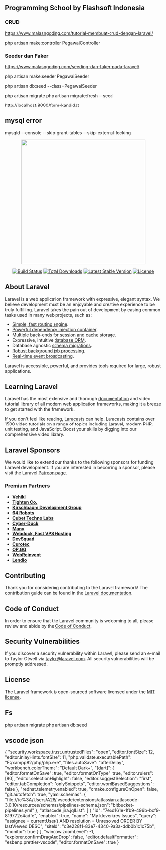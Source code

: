 ## Programming School by Flashsoft Indonesia

### CRUD
<!-- Untuk buat contoller -->
https://www.malasngoding.com/tutorial-membuat-crud-dengan-laravel/
<p>php artisan make:controller PegawaiController</p>

### Seeder dan Faker
https://www.malasngoding.com/seeding-dan-faker-pada-laravel/
<p>php artisan make:seeder PegawaiSeeder</p>
<p>php artisan db:seed --class=PegawaiSeeder</p>


php artisan migrate
php artisan migrate:fresh --seed

http://localhost:8000/form-kandidat


## mysql error
mysqld --console --skip-grant-tables --skip-external-locking


<p align="center"><a href="https://laravel.com" target="_blank"><img src="https://raw.githubusercontent.com/laravel/art/master/logo-lockup/5%20SVG/2%20CMYK/1%20Full%20Color/laravel-logolockup-cmyk-red.svg" width="400"></a></p>

<p align="center">
<a href="https://travis-ci.org/laravel/framework"><img src="https://travis-ci.org/laravel/framework.svg" alt="Build Status"></a>
<a href="https://packagist.org/packages/laravel/framework"><img src="https://img.shields.io/packagist/dt/laravel/framework" alt="Total Downloads"></a>
<a href="https://packagist.org/packages/laravel/framework"><img src="https://img.shields.io/packagist/v/laravel/framework" alt="Latest Stable Version"></a>
<a href="https://packagist.org/packages/laravel/framework"><img src="https://img.shields.io/packagist/l/laravel/framework" alt="License"></a>
</p>

## About Laravel

Laravel is a web application framework with expressive, elegant syntax. We believe development must be an enjoyable and creative experience to be truly fulfilling. Laravel takes the pain out of development by easing common tasks used in many web projects, such as:

- [Simple, fast routing engine](https://laravel.com/docs/routing).
- [Powerful dependency injection container](https://laravel.com/docs/container).
- Multiple back-ends for [session](https://laravel.com/docs/session) and [cache](https://laravel.com/docs/cache) storage.
- Expressive, intuitive [database ORM](https://laravel.com/docs/eloquent).
- Database agnostic [schema migrations](https://laravel.com/docs/migrations).
- [Robust background job processing](https://laravel.com/docs/queues).
- [Real-time event broadcasting](https://laravel.com/docs/broadcasting).

Laravel is accessible, powerful, and provides tools required for large, robust applications.

## Learning Laravel

Laravel has the most extensive and thorough [documentation](https://laravel.com/docs) and video tutorial library of all modern web application frameworks, making it a breeze to get started with the framework.

If you don't feel like reading, [Laracasts](https://laracasts.com) can help. Laracasts contains over 1500 video tutorials on a range of topics including Laravel, modern PHP, unit testing, and JavaScript. Boost your skills by digging into our comprehensive video library.

## Laravel Sponsors

We would like to extend our thanks to the following sponsors for funding Laravel development. If you are interested in becoming a sponsor, please visit the Laravel [Patreon page](https://patreon.com/taylorotwell).

### Premium Partners

- **[Vehikl](https://vehikl.com/)**
- **[Tighten Co.](https://tighten.co)**
- **[Kirschbaum Development Group](https://kirschbaumdevelopment.com)**
- **[64 Robots](https://64robots.com)**
- **[Cubet Techno Labs](https://cubettech.com)**
- **[Cyber-Duck](https://cyber-duck.co.uk)**
- **[Many](https://www.many.co.uk)**
- **[Webdock, Fast VPS Hosting](https://www.webdock.io/en)**
- **[DevSquad](https://devsquad.com)**
- **[Curotec](https://www.curotec.com/services/technologies/laravel/)**
- **[OP.GG](https://op.gg)**
- **[WebReinvent](https://webreinvent.com/?utm_source=laravel&utm_medium=github&utm_campaign=patreon-sponsors)**
- **[Lendio](https://lendio.com)**

## Contributing

Thank you for considering contributing to the Laravel framework! The contribution guide can be found in the [Laravel documentation](https://laravel.com/docs/contributions).

## Code of Conduct

In order to ensure that the Laravel community is welcoming to all, please review and abide by the [Code of Conduct](https://laravel.com/docs/contributions#code-of-conduct).

## Security Vulnerabilities

If you discover a security vulnerability within Laravel, please send an e-mail to Taylor Otwell via [taylor@laravel.com](mailto:taylor@laravel.com). All security vulnerabilities will be promptly addressed.

## License

The Laravel framework is open-sourced software licensed under the [MIT license](https://opensource.org/licenses/MIT).

## Fs
php artisan migrate
php artisan db:seed

## vscode json

{
  "security.workspace.trust.untrustedFiles": "open",
  "editor.fontSize": 12,
  "editor.inlayHints.fontSize": 11,
  "php.validate.executablePath": "E:/xampp82/php/php.exe",
  "files.autoSave": "afterDelay",
  "workbench.colorTheme": "Default Dark+",
  "[dart]": {
    "editor.formatOnSave": true,
    "editor.formatOnType": true,
    "editor.rulers": [80],
    "editor.selectionHighlight": false,
    "editor.suggestSelection": "first",
    "editor.tabCompletion": "onlySnippets",
    "editor.wordBasedSuggestions": false
  },
  "redhat.telemetry.enabled": true,
  "cmake.configureOnOpen": false,
  "git.autofetch": true,
  "yaml.schemas": {
    "file:///c%3A/Users/A28/.vscode/extensions/atlassian.atlascode-3.0.10/resources/schemas/pipelines-schema.json": "bitbucket-pipelines.yml"
  },
  "atlascode.jira.jqlList": [
    {
      "id": "7ead161e-1fb9-496b-bcf9-819772e4adfe",
      "enabled": true,
      "name": "My kloverkres Issues",
      "query": "assignee = currentUser() AND resolution = Unresolved ORDER BY lastViewed DESC",
      "siteId": "c3e228f1-83e7-4340-9a3a-ddb0b1c1c75b",
      "monitor": true
    }
  ],
  "window.zoomLevel": -1,
  "explorer.confirmDragAndDrop": false,
  "editor.defaultFormatter": "esbenp.prettier-vscode",
  "editor.formatOnSave": true
}
